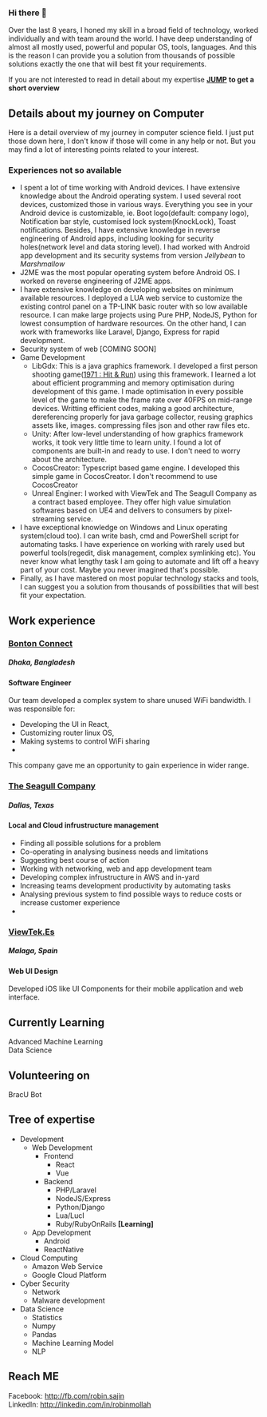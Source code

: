### Hi there 👋

Over the last 8 years, I honed my skill in a broad field of technology, worked individually and with team around the world. I have deep understanding of almost all mostly used, powerful and popular OS, tools, languages. And this is the reason I can provide you a solution from thousands of possible solutions exactly the one that will best fit your requirements.

If you are not interested to read in detail about my expertise [**JUMP**](#work-experience) **to get a short overview**


## Details about my journey on Computer

Here is a detail overview of my journey in computer science field. I just put those down here, I don't know if those will come in any help or not. But you may find a lot of interesting points related to your interest.

### Experiences not so available
* I spent a lot of time working with Android devices. I have extensive knowledge about the Android operating system. I used several root devices, customized those in various ways. Everything you see in your Android device is customizable, ie. Boot logo(default: company logo), Notification bar style, customised lock system(KnockLock), Toast notifications. Besides, I have extensive knowledge in reverse engineering of Android apps, including looking for security holes(network level and data storing level). I had worked with Android app development and its security systems from version *Jellybean* to *Marshmallow*
* J2ME was the most popular operating system before Android OS. I worked on reverse engineering of J2ME apps.
* I have extensive knowledge on developing websites on minimum available resources. I deployed a LUA web service to customize the existing control panel on a TP-LINK basic router with so low available resource. I can make large projects using Pure PHP, NodeJS, Python for lowest consumption of hardware resources. On the other hand, I can work with frameworks like Laravel, Django, Express for rapid development.
* Security system of web [COMING SOON]
* Game Development
  * LibGdx: This is a java graphics framework. I developed a first person shooting game([1971 : Hit & Run](https://play.google.com/store/apps/details?id=net.properbd.hitnrun)) using this framework. I learned a lot about efficient programming and memory optimisation during development of this game. I made optimisation in every possible level of the game to make the frame rate over 40FPS on mid-range devices. Writting efficient codes, making a good architecture, dereferencing properly for java garbage collector, reusing graphics assets like, images. compressing files json and other raw files etc.
  * Unity: After low-level understanding of how graphics framework works, it took very little time to learn unity. I found a lot of components are built-in and ready to use. I don't need to worry about the architecture.
  * CocosCreator: Typescript based game engine. I developed this simple game in CocosCreator. I don't recommend to use CocosCreator
  * Unreal Enginer: I worked with ViewTek and The Seagull Company as a contract based employee. They offer high value simulation softwares based on UE4 and delivers to consumers by pixel-streaming service.
* I have exceptional knowledge on Windows and Linux operating system(cloud too). I can write bash, cmd and PowerShell script for automating tasks. I have experience on working with rarely used but powerful tools(regedit, disk management, complex symlinking etc). You never know what lengthy task I am going to automate and lift off a heavy part of your cost. Maybe you never imagined that's possible.
* Finally, as I have mastered on most popular technology stacks and tools, I can suggest you a solution from thousands of possibilities that will best fit your expectation.


<!--
**robinmollah/robinmollah** is a ✨ _special_ ✨ repository because its `README.md` (this file) appears on your GitHub profile.

Here are some ideas to get you started:

- 🔭 I’m currently working on ...
- 🌱 I’m currently learning ...
- 👯 I’m looking to collaborate on ...
- 🤔 I’m looking for help with ...
- 💬 Ask me about ...
- 📫 How to reach me: ...
- 😄 Pronouns: ...
- ⚡ Fun fact: ...
-->
## Work experience
### [Bonton Connect](http://bonton.app)
##### Dhaka, Bangladesh
#### Software Engineer
Our team developed a complex system to share unused WiFi bandwidth. I was responsible for:
- Developing the UI in React,
- Customizing router linux OS,
- Making systems to control WiFi sharing
- 
This company gave me an opportunity to gain experience in wider range.

### [The Seagull Company](https://www.seagullcompany.com/)
##### Dallas, Texas
#### Local and Cloud infrustructure management
- Finding all possible solutions for a problem
- Co-operating in analysing business needs and limitations
- Suggesting best course of action
- Working with networking, web and app development team
- Developing complex infrustructure in AWS and in-yard
- Increasing teams development productivity by automating tasks
- Analysing previous system to find possible ways to reduce costs or increase customer experience
- 

### [ViewTek.Es](http://viewtek.es)
##### Malaga, Spain
#### Web UI Design
Developed iOS like UI Components for their mobile application and web interface.

## Currently Learning
Advanced Machine Learning   
Data Science   

## Volunteering on
BracU Bot

## Tree of expertise
* Development
  * Web Development
    * Frontend
      * React
      * Vue
    * Backend
      * PHP/Laravel
      * NodeJS/Express
      * Python/Django
      * Lua/LucI
      * Ruby/RubyOnRails **[Learning]**
  * App Development
    * Android
    * ReactNative
* Cloud Computing
  * Amazon Web Service
  * Google Cloud Platform
* Cyber Security
  * Network
  * Malware development
* Data Science
  * Statistics
  * Numpy
  * Pandas
  * Machine Learning Model
  * NLP

## Reach ME
Facebook: http://fb.com/robin.sajin   
LinkedIn: http://linkedin.com/in/robinmollah
